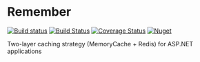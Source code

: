 Remember
========
[![Build status](https://img.shields.io/appveyor/ci/marcbarbosa/remember/master.svg?style=flat-square)](https://ci.appveyor.com/project/marcbarbosa/remember)
[![Build Status](https://img.shields.io/travis/marcbarbosa/remember.svg?style=flat-square)](https://travis-ci.org/marcbarbosa/remember)
[![Coverage Status](https://img.shields.io/coveralls/marcbarbosa/remember.svg?style=flat-square)](https://coveralls.io/r/marcbarbosa/remember?branch=master)
[![Nuget](https://img.shields.io/nuget/v/remember.svg?style=flat-square)](http://nuget.org/packages/remember)

Two-layer caching strategy (MemoryCache + Redis) for ASP.NET applications
